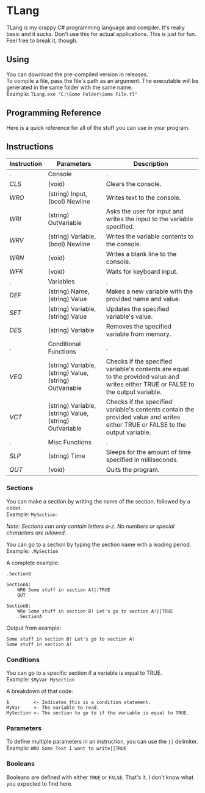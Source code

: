# TLang
TLang is my crappy C# programming language and compiler. It's really basic and it sucks. Don't use this for actual applications. This is just for fun. Feel free to break it, though.  
  
## Using  
You can download the pre-compiled version in releases.  
To compile a file, pass the file's path as an argument. The executable will be generated in the same folder with the same name.  
Example: `TLang.exe "C:\Some Folder\Some File.tl"`  
  
## Programming Reference  
Here is a quick reference for all of the stuff you can use in your program.  
  
## Instructions
Instruction | Parameters | Description
--- | --- | ---
. | Console | . 
*CLS* | (void) | Clears the console.
*WRO* | (string) Input, (bool) Newline | Writes text to the console.
*WRI* | (string) OutVariable | Asks the user for input and writes the input to the variable specified.
*WRV* | (string) Variable, (bool) Newline | Writes the variable contents to the console.
*WRN* | (void) | Writes a blank line to the console.
*WFK* | (void) | Waits for keyboard input.
. | Variables | .
*DEF* | (string) Name, (string) Value | Makes a new variable with the provided name and value.
*SET* | (string) Variable, (string) Value | Updates the specified variable's value.
*DES* | (string) Variable | Removes the specified variable from memory.
. | Conditional Functions | .
*VEQ* | (string) Variable, (string) Value, (string) OutVariable | Checks if the specified variable's contents are equal to the provided value and writes either TRUE or FALSE to the output variable.
*VCT* | (string) Variable, (string) Value, (string) OutVariable | Checks if the specified variable's contents contain the provided value and writes either TRUE or FALSE to the output variable.
. | Misc Functions | .
*SLP* | (string) Time | Sleeps for the amount of time specified in milliseconds.
*QUT* | (void) | Quits the program.
  
### Sections
You can make a section by writing the name of the section, followed by a colon.  
Example: `MySection:`  
  
*Note: Sections can only contain letters a-z. No numbers or special characters are allowed.*  
  
You can go to a section by typing the section name with a leading period.  
Example: `.MySection`  
  
A complete example:  
```
.SectionB

SectionA:
	WRO Some stuff in section A!||TRUE
	QUT

SectionB:
	WRo Some stuff in section B! Let's go to section A!||TRUE
	.SectionA
```  
  
Output from example:  
```
Some stuff in section B! Let's go to section A!
Some stuff in section A!
```  
  
### Conditions
You can go to a specific section if a variable is equal to TRUE.  
Example: `$MyVar MySection`  
  
A breakdown of that code:  
```
$         <- Indicates this is a condition statement.
MyVar     <- The variable to read.
MySection <- The section to go to if the variable is equal to TRUE.
```  
  
### Parameters
To define multiple parameters in an instruction, you can use the `||` delimiter.  
Example: `WRO Some Text I want to write||TRUE`  
  
### Booleans
Booleans are defined with either `TRUE` or `FALSE`. That's it. I don't know what you expected to find here.  
  